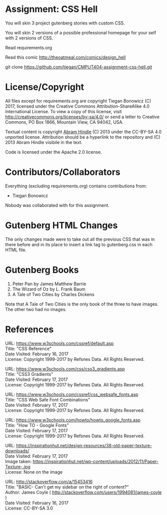 Assignment: CSS Hell
====================

You will skin 3 project gutenberg stories with custom CSS.

You will skin 2 versions of a possible professional homepage for your
self with 2 versions of CSS.

Read requirements.org

Read this comic http://theoatmeal.com/comics/design_hell

git clone https://github.com/tiegan/CMPUT404-assignment-css-hell.git

License/Copyright
=================

All files except for requirements.org are copyright Tiegan Bonowicz (C) 2017, 
licensed under the Creative Commons Attribution-ShareAlike 4.0 International
License. To view a copy of this license, visit
http://creativecommons.org/licenses/by-sa/4.0/ or send a letter to Creative
Commons, PO Box 1866, Mountain View, CA 94042, USA.

Textual content is copyright
[Abram Hindle](https://github.com/abramhindle/CMPUT404-assignment-css-hell) (C)
2013 under the CC-BY-SA 4.0 unported license. Attribution should be a hyperlink
to the repository and (C) 2013 Abram Hindle visibile in the text.

Code is licensed under the Apache 2.0 license.

Contributors/Collaborators
=================
Everything (excluding requirements.org) contains contributions from:

* Tiegan Bonowicz

Nobody was collaborated with for this assignment.

Gutenberg HTML Changes
=================
The only changes made were to take out all the previous CSS that was in there
before and in its place to insert a link tag to gutenberg.css in each HTML file.

Gutenberg Books
=================
1) Peter Pan by James Matthew Barrie  
2) The Wizard of Oz by L. Frank Baum  
3) A Tale of Two Cities by Charles Dickens  

Note that A Tale of Two Cities is the only book of the three to have images.
The other two had no images.

References
=================
URL: https://www.w3schools.com/cssref/default.asp  
Title: "CSS Reference"  
Date Visited: February 16, 2017  
License: Copyright 1999-2017 by Refsnes Data. All Rights Reserved.  

URL: https://www.w3schools.com/css/css3_gradients.asp  
Title: "CSS3 Gradients"  
Date Visited: February 17, 2017  
License: Copyright 1999-2017 by Refsnes Data. All Rights Reserved.  

URL: https://www.w3schools.com/cssref/css_websafe_fonts.asp  
Title: "CSS Web Safe Font Combinations"  
Date Visited: February 17, 2017  
License: Copyright 1999-2017 by Refsnes Data. All Rights Reserved.  

URL: https://www.w3schools.com/howto/howto_google_fonts.asp  
Title: "How TO - Google Fonts"  
Date Visited: February 17, 2017  
License: Copyright 1999-2017 by Refsnes Data. All Rights Reserved.  

URL: https://inspirationhut.net/design-resources/38-old-paper-texture-downloads/  
Date Visited: February 17, 2017  
Image taken: https://inspirationhut.net/wp-content/uploads/2012/11/Paper-Texture-.jpg  
License: None on the image  

URL: http://stackoverflow.com/a/15453416  
Title: "BASIC- Can't get my sidebar on the right of content?"  
Author: James Coyle ( http://stackoverflow.com/users/1994081/james-coyle )  
Date Visited: February 16, 2017  
License: CC-BY-SA 3.0  